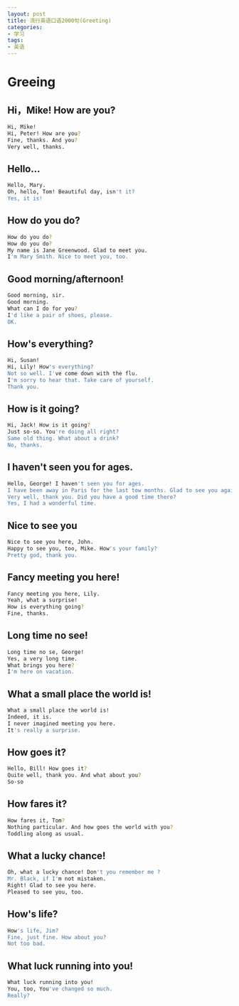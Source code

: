 ```yaml
---
layout: post
title: 流行英语口语2000句(Greeting)
categories:
- 学习
tags:
- 英语
---
```



# Greeing

## Hi，Mike! How are you?
```sh
Hi, Mike!
Hi, Peter! How are you?
Fine, thanks. And you?
Very well, thanks.
```

## Hello...

```sh
Hello, Mary.
Oh, hello, Tom! Beautiful day, isn't it?
Yes, it is!
```

## How do you do?

```sh
How do you do?
How do you do?
My name is Jane Greenwood. Glad to meet you.
I'm Mary Smith. Nice to meet you, too.
```

## Good morning/afternoon!

```sh
Good morning, sir.
Good morning.
What can I do for you?
I'd like a pair of shoes, please.
OK.
```

## How's everything?

```sh
Hi, Susan!
Hi, Lily! How's everything?
Not so well. I've come down with the flu.
I'm sorry to hear that. Take care of yourself.
Thank you.
```

## How is it going?

```sh
Hi, Jack! How is it going?
Just so-so. You're doing all right?
Same old thing. What about a drink?
No, thanks.
```

## I haven't seen you for ages.

```sh
Hello, George! I haven't seen you for ages.
I have been away in Paris for the last tow months. Glad to see you again. How are you doing?
Very well, thank you. Did you have a good time there?
Yes, I had a wonderful time.
```

## Nice to see you

```sh
Nice to see you here, John.
Happy to see you, too, Mike. How's your family?
Pretty god, thank you.
```

## Fancy meeting you here!

```sh
Fancy meeting you here, Lily.
Yeah, what a surprise!
How is everything going?
Fine, thanks.
```

## Long time no see!

```sh
Long time no se, George!
Yes, a very long time.
What brings you here?
I'm here on vacation.
```

## What a small place the world is!

```sh
What a small place the world is!
Indeed, it is.
I never imagined meeting you here.
It's really a surprise.
```

## How goes it?

```sh
Hello, Bill! How goes it?
Quite well, thank you. And what about you?
So-so
```

## How fares it?

```sh
How fares it, Tom?
Nothing particular. And how goes the world with you?
Toddling along as usual.
```

## What a lucky chance!

```sh
Oh, what a lucky chance! Don't you remember me ?
Mr. Black, if I'm not mistaken.
Right! Glad to see you here.
Pleased to see you, too.
```

## How's life?

```sh
How's life, Jim?
Fine, just fine. How about you?
Not too bad.
```

## What luck running into you!

```sh
What luck running into you!
You, too, You've changed so much.
Really?
```